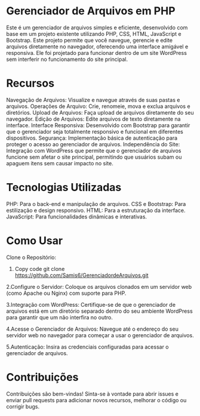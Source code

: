 # Gerenciador de Arquivos em PHP
Este é um gerenciador de arquivos simples e eficiente, desenvolvido com base em um projeto existente utilizando PHP, CSS, HTML, JavaScript e Bootstrap. Este projeto permite que você navegue, gerencie e edite arquivos diretamente no navegador, oferecendo uma interface amigável e responsiva. Ele foi projetado para funcionar dentro de um site WordPress sem interferir no funcionamento do site principal.

# Recursos
Navegação de Arquivos: Visualize e navegue através de suas pastas e arquivos.
Operações de Arquivo: Crie, renomeie, mova e exclua arquivos e diretórios.
Upload de Arquivos: Faça upload de arquivos diretamente do seu navegador.
Edição de Arquivos: Edite arquivos de texto diretamente na interface.
Interface Responsiva: Desenvolvido com Bootstrap para garantir que o gerenciador seja totalmente responsivo e funcional em diferentes dispositivos.
Segurança: Implementação básica de autenticação para proteger o acesso ao gerenciador de arquivos.
Independência do Site: Integração com WordPress que permite que o gerenciador de arquivos funcione sem afetar o site principal, permitindo que usuários subam ou apaguem itens sem causar impacto no site.

# Tecnologias Utilizadas
PHP: Para o back-end e manipulação de arquivos.
CSS e Bootstrap: Para estilização e design responsivo.
HTML: Para a estruturação da interface.
JavaScript: Para funcionalidades dinâmicas e interativas.

# Como Usar
Clone o Repositório:

1. Copy code
git clone https://github.com/Samis6/GerenciadordeArquivos.git

2.Configure o Servidor:
Coloque os arquivos clonados em um servidor web (como Apache ou Nginx) com suporte para PHP.

3.Integração com WordPress:
Certifique-se de que o gerenciador de arquivos está em um diretório separado dentro do seu ambiente WordPress para garantir que um não interfira no outro.

4.Acesse o Gerenciador de Arquivos:
Navegue até o endereço do seu servidor web no navegador para começar a usar o gerenciador de arquivos.

5.Autenticação:
Insira as credenciais configuradas para acessar o gerenciador de arquivos.

# Contribuições
Contribuições são bem-vindas! Sinta-se à vontade para abrir issues e enviar pull requests para adicionar novos recursos, melhorar o código ou corrigir bugs.
